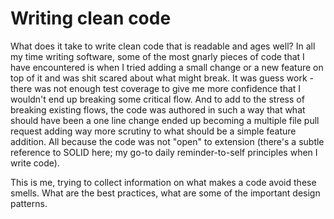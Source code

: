 # Writing clean code
What does it take to write clean code that is readable and ages well?
In all my time writing software, some of the most gnarly pieces of code that I have encountered is when I tried adding a small change or a new feature on top of it and was shit scared about what might break. It was guess work - there was not enough test coverage to give me more confidence that I wouldn't end up breaking some critical flow. And to add to the stress of breaking existing flows, the code was authored in such a way that what should have been a one line change ended up becoming a multiple file pull request adding way more scrutiny to what should be a simple feature addition. All because the code was not "open" to extension (there's a subtle reference to SOLID here; my go-to daily reminder-to-self principles when I write code).

This is me, trying to collect information on what makes a code avoid these smells. What are the best practices, what are some of the important design patterns.
